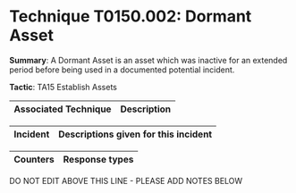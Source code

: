 # Technique T0150.002: Dormant Asset

**Summary**: A Dormant Asset is an asset which was inactive for an extended period before being used in a documented potential incident.

**Tactic**: TA15 Establish Assets


| Associated Technique | Description |
| --------- | ------------------------- |



| Incident | Descriptions given for this incident |
| -------- | -------------------- |



| Counters | Response types |
| -------- | -------------- |


DO NOT EDIT ABOVE THIS LINE - PLEASE ADD NOTES BELOW